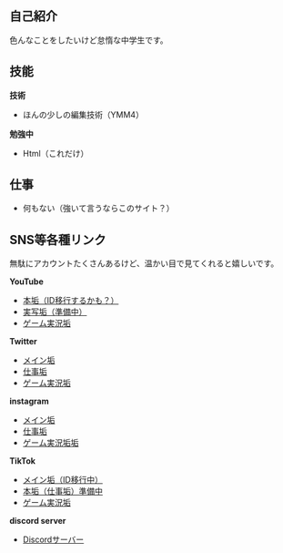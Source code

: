 ## 自己紹介
色んなことをしたいけど怠惰な中学生です。

## 技能
 <b>技術</b>
  - ほんの少しの編集技術（YMM4）

<b>勉強中</b>
  - Html（これだけ）

## 仕事
- 何もない（強いて言うならこのサイト？）

## SNS等各種リンク

無駄にアカウントたくさんあるけど、温かい目で見てくれると嬉しいです。

<b>YouTube</b>

- <a href="http://YouTube.com/@Salmon2nd_">本垢（ID移行するかも？）</a>
- <a href="http://YouTube.com/@SalmonBlog_">実写垢（準備中）</a>
- <a href="http://YouTube.com/@SalmonGames_">ゲーム実況垢</a>

<b>Twitter</b>

- <a href="http://Twitter.com/SalmonJapan_">メイン垢</a>
- <a href="http://Twitter.com/SalmonWorks_">仕事垢</a>
- <a href="http://Twitter.com/SalmonGames_">ゲーム実況垢</a>

<b>instagram</b>

- <a href="http://instagram.com/SalmonJapan_">メイン垢</a>
- <a href="http://instagram.com/SalmonWorks_">仕事垢</a>
- <a href="http://instagram.com/SalmonGames_">ゲーム実況垢垢</a>

<b>TikTok</b>

- <a href="http://tiktok.com/@Salmon2nd_">メイン垢（ID移行中）</a>
- <a href="http://tiktok.com/@SalmonWorks_">本垢（仕事垢）準備中</a>
- <a href="http://tiktok.com/@SalmonGames_">ゲーム実況垢</a>

<b>discord server</b>

- <a href="https://discord.gg/q9rueM5a">Discordサーバー</a>

